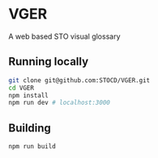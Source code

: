 # VGER
A web based STO visual glossary

## Running locally

```bash
git clone git@github.com:STOCD/VGER.git
cd VGER
npm install
npm run dev # localhost:3000
```

## Building

```bash
npm run build
```
